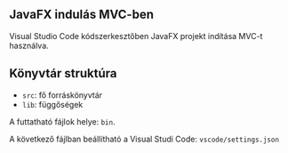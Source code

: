 ## JavaFX indulás MVC-ben

Visual Studio Code kódszerkesztőben JavaFX projekt
indítása MVC-t használva.

## Könyvtár struktúra

- `src`: fő forráskönyvtár
- `lib`: függőségek

A futtatható fájlok helye: `bin`.

A következő fájlban beállítható a Visual Studi Code:
`vscode/settings.json`
